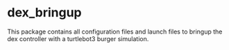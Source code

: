 # dex_bringup
This package contains all configuration files and launch files to bringup the dex controller with a turtlebot3 burger simulation.